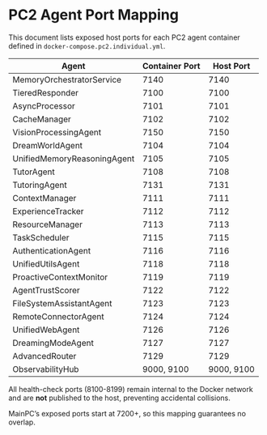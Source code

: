 # PC2 Agent Port Mapping

This document lists exposed host ports for each PC2 agent container defined in `docker-compose.pc2.individual.yml`.

| Agent | Container Port | Host Port |
|-------|----------------|-----------|
| MemoryOrchestratorService | 7140 | 7140 |
| TieredResponder | 7100 | 7100 |
| AsyncProcessor | 7101 | 7101 |
| CacheManager | 7102 | 7102 |
| VisionProcessingAgent | 7150 | 7150 |
| DreamWorldAgent | 7104 | 7104 |
| UnifiedMemoryReasoningAgent | 7105 | 7105 |
| TutorAgent | 7108 | 7108 |
| TutoringAgent | 7131 | 7131 |
| ContextManager | 7111 | 7111 |
| ExperienceTracker | 7112 | 7112 |
| ResourceManager | 7113 | 7113 |
| TaskScheduler | 7115 | 7115 |
| AuthenticationAgent | 7116 | 7116 |
| UnifiedUtilsAgent | 7118 | 7118 |
| ProactiveContextMonitor | 7119 | 7119 |
| AgentTrustScorer | 7122 | 7122 |
| FileSystemAssistantAgent | 7123 | 7123 |
| RemoteConnectorAgent | 7124 | 7124 |
| UnifiedWebAgent | 7126 | 7126 |
| DreamingModeAgent | 7127 | 7127 |
| AdvancedRouter | 7129 | 7129 |
| ObservabilityHub | 9000, 9100 | 9000, 9100 |

All health-check ports (8100-8199) remain internal to the Docker network and are **not** published to the host, preventing accidental collisions.

MainPC’s exposed ports start at 7200+, so this mapping guarantees no overlap.
